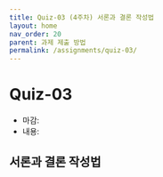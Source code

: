 ```yaml
---
title: Quiz-03 (4주차) 서론과 결론 작성법
layout: home
nav_order: 20
parent: 과제 제출 방법
permalink: /assignments/quiz-03/
---
```


# Quiz-03 

- 마감: 
- 내용:

## 서론과 결론 작성법


